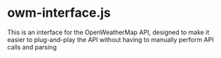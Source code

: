 # owm-interface.js

This is an interface for the OpenWeatherMap API, designed to make it easier to plug-and-play the API without having to
manually perform API calls and parsing